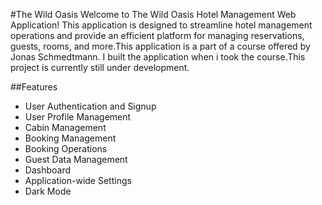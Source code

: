 #The Wild Oasis
Welcome to The Wild Oasis Hotel Management Web Application! This application is designed to streamline hotel management operations and provide an efficient platform for managing reservations, guests, rooms, and more.This application is a part of a course offered by Jonas Schmedtmann. I built the application when i took the course.This project is currently still under development.

##Features

- User Authentication and Signup
- User Profile Management
- Cabin Management
- Booking Management
- Booking Operations
- Guest Data Management
- Dashboard
- Application-wide Settings
- Dark Mode
